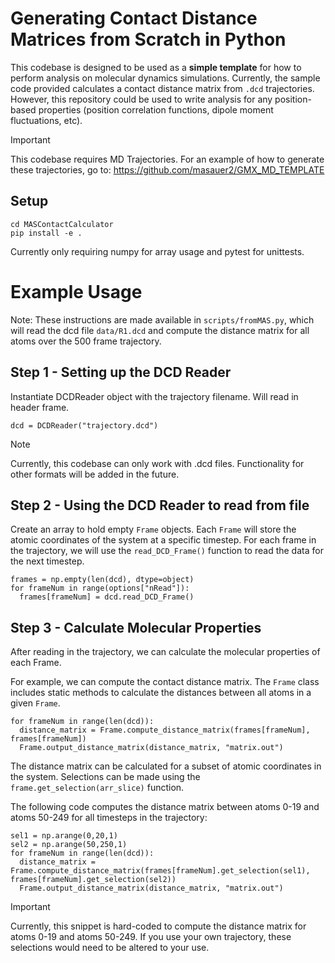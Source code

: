 # Generating Contact Distance Matrices from Scratch in Python
This codebase is designed to be used as a **simple template** for how to perform analysis on molecular dynamics simulations. Currently, the sample code provided calculates a contact distance matrix from `.dcd` trajectories. However, this repository could be used to write analysis for any position-based properties (position correlation functions, dipole moment fluctuations, etc).

> [!IMPORTANT]  
> This codebase requires MD Trajectories. For an example of how to generate these trajectories, go to: https://github.com/masauer2/GMX_MD_TEMPLATE


## Setup

```
cd MASContactCalculator
pip install -e .
```
Currently only requiring numpy for array usage and pytest for unittests.

# Example Usage

Note: These instructions are made available in `scripts/fromMAS.py`, which will read the dcd file `data/R1.dcd` and compute the distance matrix for all atoms over the 500 frame trajectory. 

## Step 1 - Setting up the DCD Reader
Instantiate DCDReader object with the trajectory filename. Will read in header frame.<br/> 
```
dcd = DCDReader("trajectory.dcd")
```
> [!NOTE]  
> Currently, this codebase can only work with .dcd files. Functionality for other formats will be added in the future.

## Step 2 - Using the DCD Reader to read from file

Create an array to hold empty `Frame` objects. Each `Frame` will store the atomic coordinates of the system at a specific timestep. For each frame in the trajectory, we will use the `read_DCD_Frame()` function to read the data for the next timestep. <br/>
```
frames = np.empty(len(dcd), dtype=object)
for frameNum in range(options["nRead"]):
  frames[frameNum] = dcd.read_DCD_Frame()
```

## Step 3 - Calculate Molecular Properties

After reading in the trajectory, we can calculate the molecular properties of each Frame. <br/>

For example, we can compute the contact distance matrix. The `Frame` class includes static methods to calculate the distances between all atoms in a given `Frame`. <br/>

```
for frameNum in range(len(dcd)):
  distance_matrix = Frame.compute_distance_matrix(frames[frameNum], frames[frameNum])
  Frame.output_distance_matrix(distance_matrix, "matrix.out")
```

The distance matrix can be calculated for a subset of atomic coordinates in the system. Selections can be made using the `frame.get_selection(arr_slice)` function. <br/>

The following code computes the distance matrix between atoms 0-19 and atoms 50-249 for all timesteps in the trajectory:

```
sel1 = np.arange(0,20,1)
sel2 = np.arange(50,250,1)
for frameNum in range(len(dcd)):
  distance_matrix = Frame.compute_distance_matrix(frames[frameNum].get_selection(sel1), frames[frameNum].get_selection(sel2))
  Frame.output_distance_matrix(distance_matrix, "matrix.out")
```
> [!IMPORTANT]  
> Currently, this snippet is hard-coded to compute the distance matrix for atoms 0-19 and atoms 50-249. If you use your own trajectory, these selections would need to be altered to your use.

